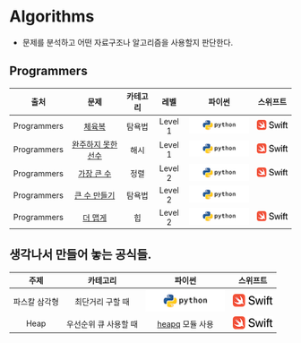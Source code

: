 # Algorithms


* 문제를 분석하고 어떤 자료구조나 알고리즘을 사용할지 판단한다.

## Programmers
| 출처 | 문제 | 카테고리 | 레벨 | 파이썬 | 스위프트 |
|:-------------:|:-------------:|:-------------:|:-------------:|:-------------:|:-------------:|
| Programmers | [체육복](https://programmers.co.kr/learn/courses/30/lessons/42862) | 탐욕법 | Level 1 | [![](images/python_logo.png?raw=true)](Programmers/체육복/Gymcloth_Greedy.py) | [![](images/swift_logo.png?raw=true)](Programmers/체육복/GymCloth.swift) |
| Programmers | [완주하지 못한 선수](https://programmers.co.kr/learn/courses/30/lessons/42576) | 해시 | Level 1 | [![](images/python_logo.png?raw=true)](Programmers/완주하지못한선수/Marathon_Hash.py) | [![](images/swift_logo.png?raw=true)](Programmers/완주하지못한선수/Marathon.swift) |
| Programmers | [가장 큰 수](https://programmers.co.kr/learn/courses/30/lessons/42746) | 정렬 | Level 2 | [![](images/python_logo.png?raw=true)](Programmers/가장큰수/MaximumNumber_Sort.py) | [![](images/swift_logo.png?raw=true)](Programmers/가장큰수/MaximumNumber.swift) |
| Programmers | [큰 수 만들기](https://programmers.co.kr/learn/courses/30/lessons/42883) | 탐욕법 | Level 2 | [![](images/python_logo.png?raw=true)](Programmers/MakingBigNumber_Greedy.py) | |
| Programmers | [더 맵게](https://programmers.co.kr/learn/courses/30/lessons/42626) | 힙 | Level 2 | [![](images/python_logo.png?raw=true)](Programmers/더맵게/MakeHotter.py) | [![](images/swift_logo.png?raw=true)](Programmers/더맵게/MakeHotter.swift) |

## 생각나서 만들어 놓는 공식들.
| 주제 | 카테고리 | 파이썬 | 스위프트 |  
|:-------------:|:-------------:|:-------------:|:-------------:|
| 파스칼 삼각형 | 최단거리 구할 때 | [![](images/python_logo.png?raw=true)](My/pascal_triangle/pascal_triangle.py) | [![](images/swift_logo.png?raw=true)](My/pascal_triangle/pascal_triangle.swift) |
| Heap | 우선순위 큐 사용할 때 | [heapq](https://docs.python.org/ko/3/library/heapq.html?highlight=queue#module-heapq) 모듈 사용 | [![](images/swift_logo.png?raw=true)](My/heap/Heap.swift) |
